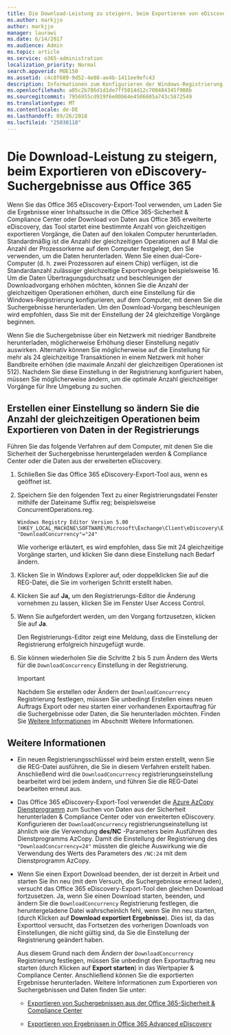 ```yaml
---
title: Die Download-Leistung zu steigern, beim Exportieren von eDiscovery-Suchergebnisse aus Office 365
ms.author: markjjo
author: markjjo
manager: laurawi
ms.date: 6/14/2017
ms.audience: Admin
ms.topic: article
ms.service: o365-administration
localization_priority: Normal
search.appverid: MOE150
ms.assetid: c4c8f689-9d52-4e80-ae4b-1411ee9efc43
description: Informationen zum Konfigurieren der Windows-Registrierung, um den Datendurchsatz beim Herunterladen der Suchergebnisse zu erhöhen und Suchen von Daten aus der Office 365-Sicherheit &amp; Compliance Center und Office 365 erweiterte eDiscovery.
ms.openlocfilehash: a05c2b786d1d1de7ff5014d12c708484345f908b
ms.sourcegitcommit: 7956955cd919f6e00b64e4506605a743c5872549
ms.translationtype: MT
ms.contentlocale: de-DE
ms.lasthandoff: 09/26/2018
ms.locfileid: "25038118"
---
```

# <a name="increase-the-download-speed-when-exporting-ediscovery-search-results-from-office-365"></a>Die Download-Leistung zu steigern, beim Exportieren von eDiscovery-Suchergebnisse aus Office 365

Wenn Sie das Office 365 eDiscovery-Export-Tool verwenden, um Laden Sie die Ergebnisse einer Inhaltssuche in die Office 365-Sicherheit &amp; Compliance Center oder Download von Daten aus Office 365 erweiterte eDiscovery, das Tool startet eine bestimmte Anzahl von gleichzeitigen exportieren Vorgänge, die Daten auf den lokalen Computer herunterladen. Standardmäßig ist die Anzahl der gleichzeitigen Operationen auf 8 Mal die Anzahl der Prozessorkerne auf dem Computer festgelegt, den Sie verwenden, um die Daten herunterladen. Wenn Sie einen dual-Core-Computer (d. h. zwei Prozessoren auf einem Chip) verfügen, ist die Standardanzahl zulässiger gleichzeitige Exportvorgänge beispielsweise 16. Um die Daten Übertragungsdurchsatz und beschleunigen der Downloadvorgang erhöhen möchten, können Sie die Anzahl der gleichzeitigen Operationen erhöhen, durch eine Einstellung für die Windows-Registrierung konfigurieren, auf dem Computer, mit denen Sie die Suchergebnisse herunterladen. Um den Download-Vorgang beschleunigen wird empfohlen, dass Sie mit der Einstellung der 24 gleichzeitige Vorgänge beginnen.
  
Wenn Sie die Suchergebnisse über ein Netzwerk mit niedriger Bandbreite herunterladen, möglicherweise Erhöhung dieser Einstellung negativ auswirken. Alternativ können Sie möglicherweise auf die Einstellung für mehr als 24 gleichzeitige Transaktionen in einem Netzwerk mit hoher Bandbreite erhöhen (die maximale Anzahl der gleichzeitigen Operationen ist 512). Nachdem Sie diese Einstellung in der Registrierung konfiguriert haben, müssen Sie möglicherweise ändern, um die optimale Anzahl gleichzeitiger Vorgänge für Ihre Umgebung zu suchen.
  
## <a name="create-a-registry-setting-to-change-the-number-of-concurrent-operations-when-exporting-data"></a>Erstellen einer Einstellung so ändern Sie die Anzahl der gleichzeitigen Operationen beim Exportieren von Daten in der Registrierungs

Führen Sie das folgende Verfahren auf dem Computer, mit denen Sie die Sicherheit der Suchergebnisse heruntergeladen werden &amp; Compliance Center oder die Daten aus der erweiterten eDiscovery.
  
1. Schließen Sie das Office 365 eDiscovery-Export-Tool aus, wenn es geöffnet ist. 
    
2. Speichern Sie den folgenden Text zu einer Registrierungsdatei Fenster mithilfe der Dateiname Suffix reg; beispielsweise ConcurrentOperations.reg. 
    
    ```
    Windows Registry Editor Version 5.00
    [HKEY_LOCAL_MACHINE\SOFTWARE\Microsoft\Exchange\Client\eDiscovery\ExportTool]
    "DownloadConcurrency"="24"
    ```

    Wie vorherige erläutert, es wird empfohlen, dass Sie mit 24 gleichzeitige Vorgänge starten, und klicken Sie dann diese Einstellung nach Bedarf ändern.
    
3. Klicken Sie in Windows Explorer auf, oder doppelklicken Sie auf die REG-Datei, die Sie im vorherigen Schritt erstellt haben.
    
4. Klicken Sie auf **Ja,** um den Registrierungs-Editor die Änderung vornehmen zu lassen, klicken Sie im Fenster User Access Control. 
    
5. Wenn Sie aufgefordert werden, um den Vorgang fortzusetzen, klicken Sie auf **Ja**.
    
    Den Registrierungs-Editor zeigt eine Meldung, dass die Einstellung der Registrierung erfolgreich hinzugefügt wurde.
    
6. Sie können wiederholen Sie die Schritte 2 bis 5 zum Ändern des Werts für die `DownloadConcurrency` Einstellung in der Registrierung. 
    
    > [!IMPORTANT]
    > Nachdem Sie erstellen oder Ändern der `DownloadConcurrency` Registrierung festlegen, müssen Sie unbedingt Erstellen eines neuen Auftrags Export oder neu starten einer vorhandenen Exportauftrag für die Suchergebnisse oder Daten, die Sie herunterladen möchten. Finden Sie [Weitere Informationen](increase-download-speeds-when-exporting-ediscovery-results.md#moreinfo) im Abschnitt Weitere Informationen. 
  
## <a name="more-information"></a>Weitere Informationen

- Ein neuen Registrierungsschlüssel wird beim ersten erstellt, wenn Sie die REG-Datei ausführen, die Sie in diesem Verfahren erstellt haben. Anschließend wird die `DownloadConcurrency` registrierungseinstellung bearbeitet wird bei jedem ändern, und führen Sie die REG-Datei bearbeiten erneut aus. 
    
- Das Office 365 eDiscovery-Export-Tool verwendet die [Azure AzCopy Dienstprogramm](https://go.microsoft.com/fwlink/?linkid=849949) zum Suchen von Daten aus der Sicherheit herunterladen &amp; Compliance Center oder von erweiterten eDiscovery. Konfigurieren der `DownloadConcurrency` registrierungseinstellung ist ähnlich wie die Verwendung **des/NC** -Parameters beim Ausführen des Dienstprogramms AzCopy. Damit die Einstellung der Registrierung des `"DownloadConcurrency=24"` müssten die gleiche Auswirkung wie die Verwendung des Werts des Parameters des `/NC:24` mit dem Dienstprogramm AzCopy. 
    
- Wenn Sie einen Export Download beenden, der ist derzeit in Arbeit und starten Sie ihn neu (mit dem Versuch, die Suchergebnisse erneut laden), versucht das Office 365 eDiscovery-Export-Tool den gleichen Download fortzusetzen. Ja, wenn Sie einen Download starten, beenden, und ändern Sie die `DownloadConcurrency` Registrierung festlegen, die heruntergeladene Datei wahrscheinlich fehl, wenn Sie ihn neu starten, (durch Klicken auf **Download exportiert Ergebnisse**). Dies ist, da das Exporttool versucht, das Fortsetzen des vorherigen Downloads von Einstellungen, die nicht gültig sind, da Sie die Einstellung der Registrierung geändert haben.
    
    Aus diesem Grund nach dem Ändern der `DownloadConcurrency` Registrierung festlegen, müssen Sie unbedingt den Exportauftrag neu starten (durch Klicken auf **Export starten**) in das Wertpapier &amp; Compliance Center. Anschließend können Sie die exportierten Ergebnisse herunterladen. Weitere Informationen zum Exportieren von Suchergebnissen und Daten finden Sie unter:
    
  - [Exportieren von Suchergebnissen aus der Office 365-Sicherheit &amp; Compliance Center](export-search-results.md)
    
  - [Exportieren von Ergebnissen in Office 365 Advanced eDiscovery](export-results-in-advanced-ediscovery.md)
    
